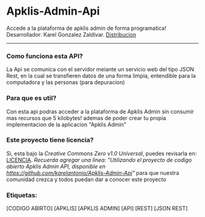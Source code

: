 # Apklis-Admin-Api
Accede a la plataforma de apklis admin de forma programatica! Desarrollador: Karel Gonzalez Zaldivar. [Distribucion](https://github.com/karelantonio/Apklis-Admin-Api/releases)
***
### Como funciona esta API?
La Api se comunica con el servidor meiante un servicio web del tipo JSON Rest, en la cual se transfieren datos de una forma limpia, entendible para la computadora y las personas (para depuracion)
### Para que es util?
Con esta api podras acceder a la plataforma de Apklis Admin sin consumir mas recursos que 5 kilobytes! ademas de poder crear tu propia implementacion de la aplicacion "Apklis Admin"
### Este proyecto tiene licencia?
Si, esta bajo la *Creative Commons Zero v1.0 Universal*, puedes revisarla en: [LICENCIA](https://github.com/karelantonio/Apklis-Admin-Api/blob/main/LICENSE). *Recuerda agregar una linea: "Utilizando el proyecto de codigo abierto Apklis Admin API, disponible en https://github.com/karelantonio/Apklis-Admin-Api"* para que nuestra comunidad crezca y todos puedan dar a conocer este proyecto
### Etiquetas:
[CODIGO ABIRTO] [APKLIS] [APKLIS ADMIN] [API] [REST] [JSON REST]

